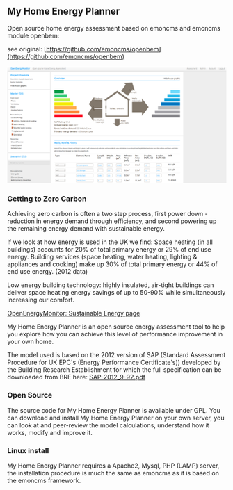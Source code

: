 ## My Home Energy Planner

Open source home energy assessment based on emoncms and emoncms module openbem:

see original: [https://github.com/emoncms/openbem](https://github.com/emoncms/openbem)

![MyHomeEnergyPlanner.png](docs/files/MyHomeEnergyPlanner.png)

### Getting to Zero Carbon
    
Achieving zero carbon is often a two step process, first power down - reduction in energy demand through efficiency, and second powering up the remaining energy demand with sustainable energy.
    
If we look at how energy is used in the UK we find: Space heating (in all buildings) accounts for 20% of total primary energy or 29% of end use energy. Building services (space heating, water heating, lighting & appliances and cooking) make up 30% of total primary energy or 44% of end use energy. (2012 data)

Low energy building technology: highly insulated, air-tight buildings can deliver space heating energy savings of up to 50-90% while simultaneously increasing our comfort.

[OpenEnergyMonitor: Sustainable Energy page](http://openenergymonitor.org/emon/sustainable-energy)

    
My Home Energy Planner is an open source energy assessment tool to help you explore how you can achieve this level of performance improvement in your own home.
    
The model used is based on the 2012 version of SAP (Standard Assessment Procedure for UK EPC's (Energy Performance Certificate's)) developed by the Building Research Establishment for which the full specification can be downloaded from BRE here: [SAP-2012_9-92.pdf](http://www.bre.co.uk/filelibrary/SAP/2012/SAP-2012_9-92.pdf)
    
### Open Source
    
The source code for My Home Energy Planner is available under GPL. You can download and install My Home Energy Planner on your own server, you can look at and peer-review the model calculations, understand how it works, modify and improve it.

### Linux install

My Home Energy Planner requires a Apache2, Mysql, PHP (LAMP) server, the installation procedure is much the same as emoncms as it is based on the emoncms framework.

